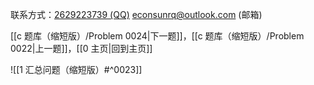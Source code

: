 联系方式：<a href="https://qm.qq.com/q/iA1sKuakak">2629223739 (QQ)</a> <a href="mailto:econsunrq@outlook.com">econsunrq@outlook.com (邮箱)</a>

[[c 题库（缩短版）/Problem 0024|下一题]]，[[c 题库（缩短版）/Problem 0022|上一题]]，[[0 主页|回到主页]]

![[1 汇总问题（缩短版）#^0023]]